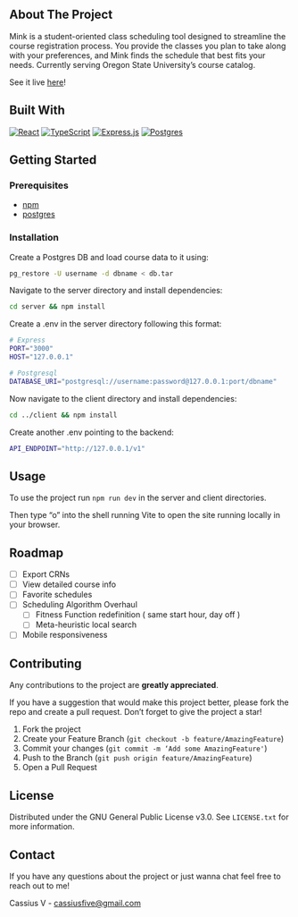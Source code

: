 ## About The Project

Mink is a student-oriented class scheduling tool designed to streamline the course registration process. You provide the classes you plan to take along with your preferences, and Mink finds the schedule that best fits your needs. Currently serving Oregon State University’s course catalog.

See it live [here](https://mink-client.fly.dev)!

## Built With

[![React](https://img.shields.io/badge/react-%2320232a.svg?style=for-the-badge&logo=react&logoColor=%2361DAFB)](https://react.dev)
[![TypeScript](https://img.shields.io/badge/typescript-%23007ACC.svg?style=for-the-badge&logo=typescript&logoColor=white)](https://typescriptlang.org)
[![Express.js](https://img.shields.io/badge/express.js-%23404d59.svg?style=for-the-badge&logo=express&logoColor=%2361DAFB)](https://expressjs.com/)
[![Postgres](https://img.shields.io/badge/postgres-%23316192.svg?style=for-the-badge&logo=postgresql&logoColor=white)](https://www.postgresql.org/)

## Getting Started

### Prerequisites

-   [npm](https://docs.npmjs.com/downloading-and-installing-node-js-and-npm)
-   [postgres](https://www.postgresql.org/download/)

### Installation

Create a Postgres DB and load course data to it using:

```sh
pg_restore -U username -d dbname < db.tar
```

Navigate to the server directory and install dependencies:

```sh
cd server && npm install
```

Create a .env in the server directory following this format:

```sh
# Express
PORT="3000"
HOST="127.0.0.1"

# Postgresql
DATABASE_URI="postgresql://username:password@127.0.0.1:port/dbname"
```

Now navigate to the client directory and install dependencies:

```sh
cd ../client && npm install
```

Create another .env pointing to the backend:

```sh
API_ENDPOINT="http://127.0.0.1/v1"
```

## Usage

To use the project run `npm run dev` in the server and client directories.

Then type “o” into the shell running Vite to open the site running locally in your browser.

## Roadmap

-   [ ] Export CRNs
-   [ ] View detailed course info
-   [ ] Favorite schedules
-   [ ] Scheduling Algorithm Overhaul
    -   [ ] Fitness Function redefinition ( same start hour, day off )
    -   [ ] Meta-heuristic local search
-   [ ] Mobile responsiveness

## Contributing

Any contributions to the project are **greatly appreciated**.

If you have a suggestion that would make this project better, please fork the repo and create a pull request. Don’t forget to give the project a star!

1. Fork the project
2. Create your Feature Branch (`git checkout -b feature/AmazingFeature`)
3. Commit your changes (`git commit -m ‘Add some AmazingFeature'`)
4. Push to the Branch (`git push origin feature/AmazingFeature`)
5. Open a Pull Request

## License

Distributed under the GNU General Public License v3.0. See `LICENSE.txt` for more information.

## Contact

If you have any questions about the project or just wanna chat feel free to reach out to me!

Cassius V - cassiusfive@gmail.com

